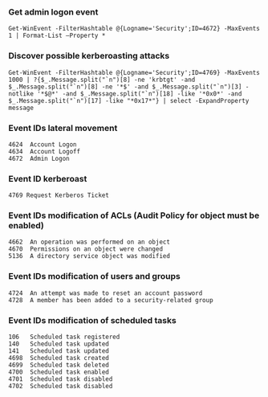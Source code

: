 ### Get admin logon event
```
Get-WinEvent -FilterHashtable @{Logname='Security';ID=4672} -MaxEvents 1 | Format-List –Property *
```

### Discover possible kerberoasting attacks
```
Get-WinEvent -FilterHashtable @{Logname='Security';ID=4769} -MaxEvents 1000 | ?{$_.Message.split("`n")[8] -ne 'krbtgt' -and $_.Message.split("`n")[8] -ne '*$' -and $_.Message.split("`n")[3] -notlike '*$@*' -and $_.Message.split("`n")[18] -like '*0x0*' -and $_.Message.split("`n")[17] -like "*0x17*"} | select -ExpandProperty message
```

### Event IDs lateral movement
```
4624  Account Logon
4634  Account Logoff
4672  Admin Logon
```

### Event ID kerberoast
```
4769 Request Kerberos Ticket 
```

### Event IDs modification of ACLs (Audit Policy for object must be enabled)
```
4662  An operation was performed on an object
4670  Permissions on an object were changed
5136  A directory service object was modified
```

### Event IDs modification of users and groups
```
4724  An attempt was made to reset an account password
4728  A member has been added to a security-related group
```

### Event IDs modification of scheduled tasks
```
106   Scheduled task registered
140   Scheduled task updated
141   Scheduled task updated
4698  Scheduled task created
4699  Scheduled task deleted
4700  Scheduled task enabled
4701  Scheduled task disabled
4702  Scheduled task disabled
```

